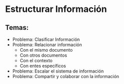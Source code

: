 # Estructurar Información
## Temas:
- Problema: Clasificar Información
- Problema: Relacionar información
  - Con el mismo documento
  - Con otros documentos
  - Con el contexto
  - Con entes específicos
- Problema: Escalar el sistema de información
- Problema: Compartir y colaborar con la información
